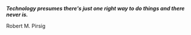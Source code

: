_**Technology presumes there's just one right way to do things and there never is.**_

Robert M. Pirsig